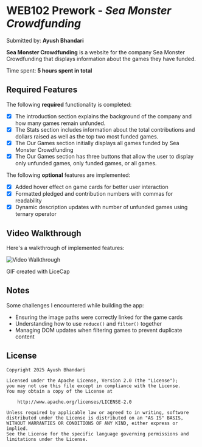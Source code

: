 # WEB102 Prework - *Sea Monster Crowdfunding*

Submitted by: **Ayush Bhandari**

**Sea Monster Crowdfunding** is a website for the company Sea Monster Crowdfunding that displays information about the games they have funded.

Time spent: **5 hours spent in total**

## Required Features

The following **required** functionality is completed:

* [x] The introduction section explains the background of the company and how many games remain unfunded.
* [x] The Stats section includes information about the total contributions and dollars raised as well as the top two most funded games.
* [x] The Our Games section initially displays all games funded by Sea Monster Crowdfunding
* [x] The Our Games section has three buttons that allow the user to display only unfunded games, only funded games, or all games.

The following **optional** features are implemented:

* [x] Added hover effect on game cards for better user interaction
* [x] Formatted pledged and contribution numbers with commas for readability
* [x] Dynamic description updates with number of unfunded games using ternary operator

## Video Walkthrough

Here's a walkthrough of implemented features:

<img src='https://imgur.com/a/eVKqGSJ.gif' title='Video Walkthrough' width='' alt='Video Walkthrough' />

<!-- Replace this with whatever GIF tool you used! -->
GIF created with LiceCap

## Notes

Some challenges I encountered while building the app:

- Ensuring the image paths were correctly linked for the game cards
- Understanding how to use `reduce()` and `filter()` together
- Managing DOM updates when filtering games to prevent duplicate content

## License

```text
Copyright 2025 Ayush Bhandari

Licensed under the Apache License, Version 2.0 (the "License");
you may not use this file except in compliance with the License.
You may obtain a copy of the License at

    http://www.apache.org/licenses/LICENSE-2.0

Unless required by applicable law or agreed to in writing, software
distributed under the License is distributed on an "AS IS" BASIS,
WITHOUT WARRANTIES OR CONDITIONS OF ANY KIND, either express or implied.
See the License for the specific language governing permissions and
limitations under the License.
